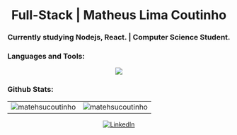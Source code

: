 <h1 align="center">Full-Stack | Matheus Lima Coutinho</h1>
<h3 align="center">Currently studying Nodejs, React. | Computer Science Student.

<h3 align="left">Languages and Tools:</h3>
<p align="left"> 
<p align="center">
  <a href="https://skillicons.dev">
    <img src="https://skillicons.dev/icons?i=nodejs,nestjs,react,nextjs,mongodb,npm,mysql,express,tailwind,github,javascript,typescript,css,html,git&perline=5" />
  </a>
</p>
<h3 align="left">Github Stats:</h3>

<div align="center">

<table>
  <tr>
    <td width="50%">
      <img src="https://github-readme-stats.vercel.app/api/top-langs?username=matehsucoutinho&show_icons=true&theme=radical&cache_seconds=1000&locale=en&layout=compact" alt="matehsucoutinho" />
    </td>
    <td width="50%">
      <img src="https://github-readme-stats.vercel.app/api?username=matehsucoutinho&show_icons=true&theme=radical&cache_seconds=1000&locale=en" alt="matehsucoutinho" />
    </td>
  </tr>
</table>

</div>

<p align="center">
  <a href="https://www.linkedin.com/in/matheus-coutinho-552919356/">
    <img src="https://img.shields.io/badge/LinkedIn-0077B5?style=for-the-badge&logo=linkedin&logoColor=white" alt="LinkedIn"/>
  </a>

